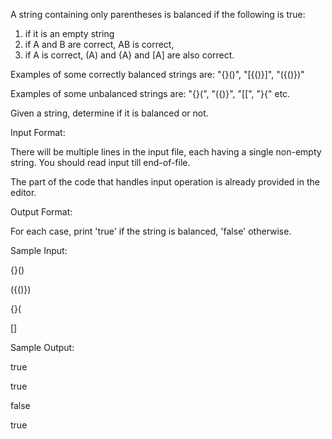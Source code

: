 A string containing only parentheses is balanced if the following is true: 
1. if it is an empty string
2. if A and B are correct, AB is correct, 
3. if A is correct, (A) and {A} and [A] are also correct.

Examples of some correctly balanced strings are: "{}()", "[{()}]", "({()})"

Examples of some unbalanced strings are: "{}(", "({)}", "[[", "}{" etc.

Given a string, determine if it is balanced or not.

Input Format:

There will be multiple lines in the input file, each having a single non-empty string. You should read input till end-of-file.

The part of the code that handles input operation is already provided in the editor.

Output Format:

For each case, print 'true' if the string is balanced, 'false' otherwise.

Sample Input:

{}()

({()})

{}(

[]

Sample Output:

true

true

false

true
